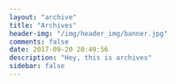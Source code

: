 ```yaml
---
layout: "archive"
title: "Archives"
header-img: "/img/header_img/banner.jpg"
comments: false
date: 2017-09-20 20:49:56
description: "Hey, this is archives"
sidebar: false
---
```

